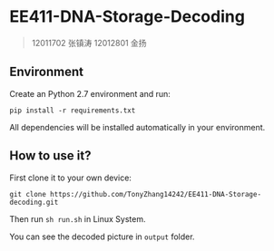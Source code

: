 # EE411-DNA-Storage-Decoding
> 12011702 张镇涛 12012801 金扬

## Environment

Create an Python 2.7 environment and run:

`pip install -r requirements.txt`

All dependencies will be installed automatically in your environment.

## How to use it?

First clone it to your own device:

`git clone https://github.com/TonyZhang14242/EE411-DNA-Storage-decoding.git`

Then run `sh run.sh` in Linux System.

You can see the decoded picture in `output` folder.
